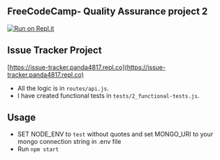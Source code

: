 **FreeCodeCamp**- Quality Assurance project 2
------
[![Run on Repl.it](https://repl.it/badge/github/panda4817/issue-tracker)](https://repl.it/@Panda4817/issue-tracker)
## Issue Tracker Project

[https://issue-tracker.panda4817.repl.co](https://issue-tracker.panda4817.repl.co)

- All the logic is in `routes/api.js`.
- I have created functional tests in `tests/2_functional-tests.js`.

## Usage

- SET NODE_ENV to `test` without quotes and set MONGO_URI to your mongo connection string in .env file
- Run `npm start`


